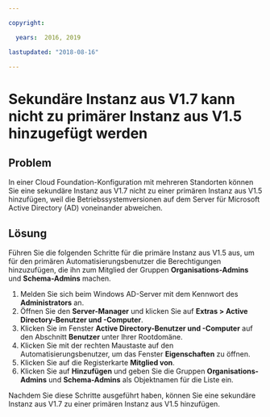 ```yaml
---

copyright:

  years:  2016, 2019

lastupdated: "2018-08-16"

---
```


# Sekundäre Instanz aus V1.7 kann nicht zu primärer Instanz aus V1.5 hinzugefügt werden

## Problem
In einer Cloud Foundation-Konfiguration mit mehreren Standorten können Sie eine sekundäre Instanz aus V1.7 nicht zu einer primären Instanz aus V1.5 hinzufügen, weil die Betriebssystemversionen auf dem Server für Microsoft Active Directory (AD) voneinander abweichen.

## Lösung
Führen Sie die folgenden Schritte für die primäre Instanz aus V1.5 aus, um für den primären Automatisierungsbenutzer die Berechtigungen hinzuzufügen, die ihn zum Mitglied der Gruppen **Organisations-Admins** und **Schema-Admins** machen.

1. Melden Sie sich beim Windows AD-Server mit dem Kennwort des **Administrators** an.
2. Öffnen Sie den **Server-Manager** und klicken Sie auf **Extras > Active Directory-Benutzer und -Computer**.
4. Klicken Sie im Fenster **Active Directory-Benutzer und -Computer** auf den Abschnitt **Benutzer** unter Ihrer Rootdomäne.
5. Klicken Sie mit der rechten Maustaste auf den Automatisierungsbenutzer, um das Fenster **Eigenschaften** zu öffnen.
6. Klicken Sie auf die Registerkarte **Mitglied von**.
7. Klicken Sie auf **Hinzufügen** und geben Sie die Gruppen **Organisations-Admins** und **Schema-Admins** als Objektnamen für die Liste ein.  

Nachdem Sie diese Schritte ausgeführt haben, können Sie eine sekundäre Instanz aus V1.7 zu einer primären Instanz aus V1.5 hinzufügen.
